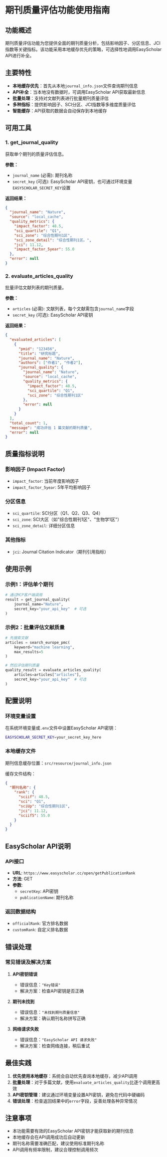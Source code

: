 # 期刊质量评估功能使用指南

## 功能概述

期刊质量评估功能为您提供全面的期刊质量分析，包括影响因子、分区信息、JCI指数等关键指标。该功能采用本地缓存优先的策略，可选择性地调用EasyScholar API进行补全。

## 主要特性

- **本地缓存优先**：首先从本地`journal_info.json`文件查询期刊信息
- **API补全**：当本地没有数据时，可调用EasyScholar API获取最新信息
- **批量处理**：支持对文献列表进行批量期刊质量评估
- **多种指标**：提供影响因子、SCI分区、JCI指数等多维度质量评估
- **智能缓存**：API获取的数据会自动保存到本地缓存

## 可用工具

### 1. get_journal_quality

获取单个期刊的质量评估信息。

**参数：**
- `journal_name` (必需): 期刊名称
- `secret_key` (可选): EasyScholar API密钥，也可通过环境变量`EASYSCHOLAR_SECRET_KEY`设置

**返回结果：**
```json
{
  "journal_name": "Nature",
  "source": "local_cache",
  "quality_metrics": {
    "impact_factor": 48.5,
    "sci_quartile": "Q1",
    "sci_zone": "综合性期刊1区",
    "sci_zone_detail": "综合性期刊1区。",
    "jci": 11.12,
    "impact_factor_5year": 55.0
  },
  "error": null
}
```

### 2. evaluate_articles_quality

批量评估文献列表的期刊质量。

**参数：**
- `articles` (必需): 文献列表，每个文献需包含`journal_name`字段
- `secret_key` (可选): EasyScholar API密钥

**返回结果：**
```json
{
  "evaluated_articles": [
    {
      "pmid": "123456",
      "title": "研究标题",
      "journal_name": "Nature",
      "authors": ["作者1", "作者2"],
      "journal_quality": {
        "journal_name": "Nature",
        "source": "local_cache",
        "quality_metrics": {
          "impact_factor": 48.5,
          "sci_quartile": "Q1",
          "sci_zone": "综合性期刊1区"
        },
        "error": null
      }
    }
  ],
  "total_count": 1,
  "message": "成功评估 1 篇文献的期刊质量",
  "error": null
}
```

## 质量指标说明

### 影响因子 (Impact Factor)
- `impact_factor`: 当前年度影响因子
- `impact_factor_5year`: 5年平均影响因子

### 分区信息
- `sci_quartile`: SCI分区（Q1、Q2、Q3、Q4）
- `sci_zone`: SCI大区（如"综合性期刊1区"、"生物学1区"）
- `sci_zone_detail`: 详细分区信息

### 其他指标
- `jci`: Journal Citation Indicator（期刊引用指标）

## 使用示例

### 示例1：评估单个期刊

```python
# 通过MCP客户端调用
result = get_journal_quality(
    journal_name="Nature",
    secret_key="your_api_key"  # 可选
)
```

### 示例2：批量评估文献质量

```python
# 先搜索文献
articles = search_europe_pmc(
    keyword="machine learning",
    max_results=5
)

# 然后评估期刊质量
quality_result = evaluate_articles_quality(
    articles=articles["articles"],
    secret_key="your_api_key"  # 可选
)
```

## 配置说明

### 环境变量设置

在系统环境变量或`.env`文件中设置EasyScholar API密钥：

```bash
EASYSCHOLAR_SECRET_KEY=your_secret_key_here
```

### 本地缓存文件

期刊信息缓存位置：`src/resource/journal_info.json`

缓存文件结构：
```json
{
  "期刊名称": {
    "rank": {
      "sciif": 48.5,
      "sci": "Q1",
      "sciUp": "综合性期刊1区",
      "jci": 11.12,
      "sciif5": 55.0
    }
  }
}
```

## EasyScholar API说明

### API接口
- **URL**: `https://www.easyscholar.cc/open/getPublicationRank`
- **方法**: GET
- **参数**: 
  - `secretKey`: API密钥
  - `publicationName`: 期刊名称

### 返回数据结构
- `officialRank`: 官方排名数据
- `customRank`: 自定义排名数据

## 错误处理

### 常见错误及解决方案

1. **API密钥错误**
   - 错误信息：`"Key错误"`
   - 解决方案：检查API密钥是否正确

2. **期刊未找到**
   - 错误信息：`"未找到期刊质量信息"`
   - 解决方案：确认期刊名称拼写正确

3. **网络请求失败**
   - 错误信息：`"EasyScholar API 请求失败"`
   - 解决方案：检查网络连接，稍后重试

## 最佳实践

1. **优先使用本地缓存**：系统会自动优先查询本地缓存，减少API调用
2. **批量处理**：对于多篇文献，使用`evaluate_articles_quality`比逐个调用更高效
3. **API密钥管理**：建议通过环境变量设置API密钥，避免在代码中硬编码
4. **错误处理**：检查返回结果中的`error`字段，妥善处理各种异常情况

## 注意事项

- 本功能需要有效的EasyScholar API密钥才能获取新的期刊信息
- 本地缓存会在API调用成功后自动更新
- 期刊名称需要准确匹配，建议使用标准期刊名称
- API调用有频率限制，建议合理控制调用频次 